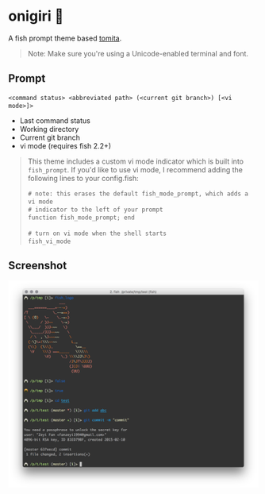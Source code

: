 # onigiri 🍙

A fish prompt theme based [tomita](https://github.com/daveyarwood/tomita).

> Note: Make sure you're using a Unicode-enabled terminal and font.

## Prompt

    <command status> <abbreviated path> (<current git branch>) [<vi mode>]>

* Last command status
* Working directory
* Current git branch
* vi mode (requires fish 2.2+)

> This theme includes a custom vi mode indicator which is built into `fish_prompt`. If you'd like to use vi mode, I recommend adding the following lines to your config.fish:
>
>     # note: this erases the default fish_mode_prompt, which adds a vi mode
>     # indicator to the left of your prompt
>     function fish_mode_prompt; end
>
>     # turn on vi mode when the shell starts
>     fish_vi_mode

## Screenshot

![onigiri screenshot](./img/screenshot.png)
